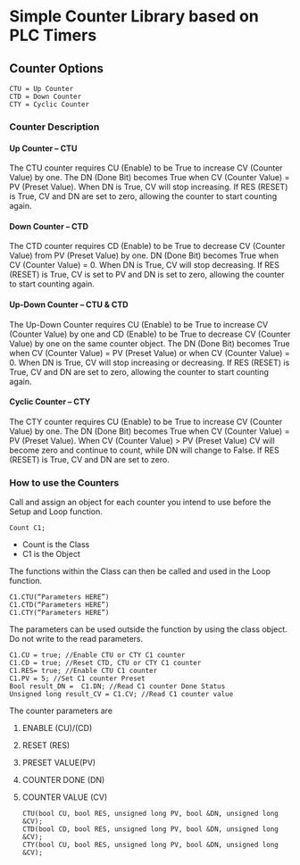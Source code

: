 # Simple Counter Library based on PLC Timers

## Counter Options

	CTU = Up Counter
	CTD = Down Counter
	CTY = Cyclic Counter

### Counter Description
#### Up Counter – CTU
The CTU counter requires CU (Enable) to be True to increase CV (Counter Value) by one. The DN (Done Bit) becomes True when CV (Counter Value) = PV (Preset Value). When DN is True, CV will stop increasing. If RES (RESET) is True, CV and DN are set to zero, allowing the counter to start counting again.

#### Down Counter – CTD
The CTD counter requires CD (Enable) to be True to decrease CV (Counter Value) from PV (Preset Value) by one. DN (Done Bit) becomes True when CV (Counter Value) = 0. When DN is True, CV will stop decreasing. If RES (RESET) is True, CV is set to PV and DN is set to zero, allowing the counter to start counting again.

#### Up-Down Counter – CTU & CTD
The Up-Down Counter requires CU (Enable) to be True to increase CV (Counter Value) by one and CD (Enable) to be True to decrease CV (Counter Value) by one on the same counter object. The DN (Done Bit) becomes True when CV (Counter Value) = PV (Preset Value) or when CV (Counter Value) = 0. When DN is True, CV will stop increasing or decreasing. If RES (RESET) is True, CV and DN are set to zero, allowing the counter to start counting again.

#### Cyclic Counter – CTY
The CTY counter requires CU (Enable) to be True to increase CV (Counter Value) by one. The DN (Done Bit) becomes True when CV (Counter Value) = PV (Preset Value). When CV (Counter Value) > PV (Preset Value) CV will become zero and continue to count, while DN will change to False. If RES (RESET) is True, CV and DN are set to zero.

### How to use the Counters
Call and assign an object for each counter you intend to use before the Setup and Loop function.

	Count C1;
-	Count is the Class
-	C1 is the Object

The functions within the Class can then be called and used in the Loop function.

	C1.CTU(“Parameters HERE”)
	C1.CTD(“Parameters HERE”)
	C1.CTY(“Parameters HERE”)

The parameters can be used outside the function by using the class object. Do not write to the read parameters.

	C1.CU = true; //Enable CTU or CTY C1 counter
	C1.CD = true; //Reset CTD, CTU or CTY C1 counter
	C1.RES= true; //Enable CTU C1 counter
	C1.PV = 5; //Set C1 counter Preset
	Bool result_DN =  C1.DN; //Read C1 counter Done Status
	Unsigned long result_CV = C1.CV; //Read C1 counter value

The counter parameters are
1.	ENABLE (CU)/(CD)
2.	RESET (RES)
3.	PRESET VALUE(PV)
4.	COUNTER DONE (DN)
5.	COUNTER VALUE (CV)

		CTU(bool CU, bool RES, unsigned long PV, bool &DN, unsigned long &CV);
		CTD(bool CD, bool RES, unsigned long PV, bool &DN, unsigned long &CV);
		CTY(bool CU, bool RES, unsigned long PV, bool &DN, unsigned long &CV);

